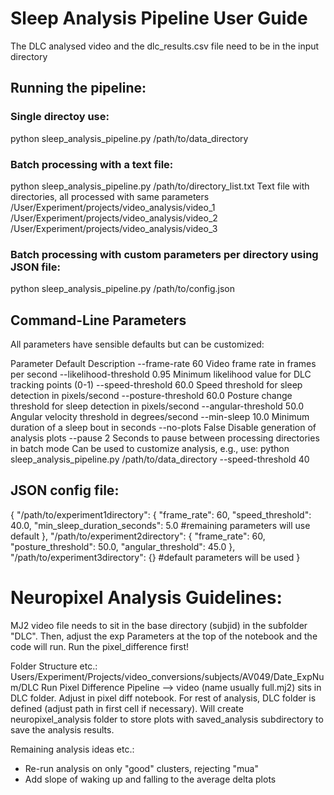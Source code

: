 # Sleep Analysis Pipeline User Guide

The DLC analysed video and the dlc_results.csv file need to be in the input directory

## Running the pipeline:

### Single directoy use:
python sleep_analysis_pipeline.py /path/to/data_directory

### Batch processing with a text file:
python sleep_analysis_pipeline.py /path/to/directory_list.txt
Text file with directories, all processed with same parameters
/User/Experiment/projects/video_analysis/video_1
/User/Experiment/projects/video_analysis/video_2
/User/Experiment/projects/video_analysis/video_3

### Batch processing with custom parameters per directory using JSON file:
python sleep_analysis_pipeline.py /path/to/config.json


## Command-Line Parameters
All parameters have sensible defaults but can be customized:

Parameter	Default	Description
--frame-rate	60	Video frame rate in frames per second
--likelihood-threshold	0.95	Minimum likelihood value for DLC tracking points (0-1)
--speed-threshold	60.0	Speed threshold for sleep detection in pixels/second
--posture-threshold	60.0	Posture change threshold for sleep detection in pixels/second
--angular-threshold	50.0	Angular velocity threshold in degrees/second
--min-sleep	10.0	Minimum duration of a sleep bout in seconds
--no-plots	False	Disable generation of analysis plots
--pause	2	Seconds to pause between processing directories in batch mode
Can be used to customize analysis, e.g., use: python sleep_analysis_pipeline.py /path/to/data_directory --speed-threshold 40

## JSON config file:
{
  "/path/to/experiment1directory": {
    "frame_rate": 60,
    "speed_threshold": 40.0,
    "min_sleep_duration_seconds": 5.0 #remaining parameters will use default
  },
  "/path/to/experiment2directory": {
    "frame_rate": 60,
    "posture_threshold": 50.0,
    "angular_threshold": 45.0
  },
  "/path/to/experiment3directory": {} #default parameters will be used
}


# Neuropixel Analysis Guidelines:

MJ2 video file needs to sit in the base directory (subjid) in the subfolder "DLC". Then, adjust the exp Parameters at the top of the notebook and the code will run. Run the pixel_difference first!

Folder Structure etc.:
Users/Experiment/Projects/video_conversions/subjects/AV049/Date_ExpNum/DLC
Run Pixel Difference Pipeline --> video (name usually full.mj2) sits in DLC folder. Adjust in pixel diff notebook. 
For rest of analysis, DLC folder is defined (adjust path in first cell if necessary). Will create neuropixel_analysis folder to store plots with saved_analysis subdirectory to save the analysis results. 


Remaining analysis ideas etc.:
- Re-run analysis on only "good" clusters, rejecting "mua"
- Add slope of waking up and falling to the average delta plots
